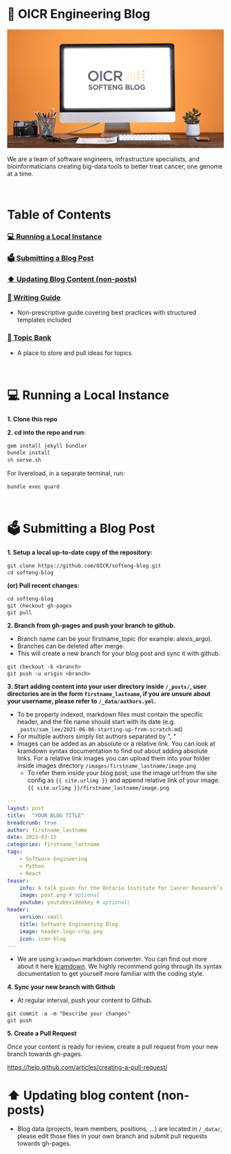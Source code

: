 # :newspaper: OICR Engineering Blog

<a href="https://softeng.oicr.on.ca/"><img src="OICRHero.jpg"></a>

We are a team of software engineers, infrastructure specialists, and bioinformaticians creating big-data tools to better treat cancer, one genome at a time.

<br />

# Table of Contents

### [:computer: Running a Local Instance](#computer-running-a-local-instance)

### [:ballot_box: Submitting a Blog Post](#ballot_box-submitting-a-blog-post)

### [:arrow_up: Updating Blog Content (non-posts)](#arrow_up-updating-blog-content-non-posts)

### [:memo: Writing Guide](writing_guide.md)
- Non-prescriptive guide covering best practices with structured templates included

### [:bank: Topic Bank](https://docs.google.com/spreadsheets/d/1DpQTHxzmoiRsZAbVWEqD_FN9pUhOC_0cVLudeGFhjbk/edit?usp=sharing)
- A place to store and pull ideas for topics

<br />

# :computer: Running a Local Instance

**1. Clone this repo**

**2. cd into the repo and run:**

```bash
gem install jekyll bundler
bundle install
sh serve.sh
```

For livereload, in a separate terminal, run:

```
bundle exec guard
```
<br />

# :ballot_box: Submitting a Blog Post

**1. Setup a local up-to-date copy of the repository:**
```
git clone https://github.com/OICR/softeng-blog.git
cd softeng-blog
```

**(or) Pull recent changes:**
```
cd softeng-blog
git checkout gh-pages
git pull
```

**2. Branch from gh-pages and push your branch to github.**

- Branch name can be your firstname_topic (for example: alexis_argo). 
- Branches can be deleted after merge.
- This will create a new branch for your blog post and sync it with github.

```
git checkout -b <branch>
git push -u origin <branch>
```


**3. Start adding content into your user directory inside `/_posts/`, user directories are in the form `firstname_lastname`, if you are unsure about your username, please refer to `/_data/authors.yml`.**

- To be properly indexed, markdown files must contain the specific header, and the file name should start with its date (e.g. `_posts/sam_lee/2021-06-06-starting-up-from-scratch.md`)
- For multiple authors simply list authors separated by ", "
- Images can be added as an absolute or a relative link. You can look at kramdown syntax documentation to find out about adding absolute links. For a relative link images you can upload them into your folder inside images directory `/images/firstname_lastname/image.png`
    -  To refer them inside your blog post, use the image url from the site config as `{{ site.urlimg }}` and append relative link of your image. `{{ site.urlimg }}/firstname_lastname/image.png`

```yml
---
layout: post
title:  "YOUR BLOG TITLE"
breadcrumb: true
author: firstname_lastname
date: 2023-03-15
categories: firstname_lastname
tags:
    - Software Engineering
    - Python
    - React
teaser:
    info: A talk given for the Ontario Institute for Cancer Research’s software engineering club on PGMLab (Probabilistic Graphical Model Lab) and developing web applications for Celery. Javascript web technologies such as React, Redux, Immutable.js, ECMAScript 6 (ES6) are discussed...
    image: post.png # optional
    youtube: youtubevideokey # optional\
header:
    version: small
    title: Software Engineering Blog
    image: header-logo-crop.png
    icon: icon-blog
---
```

- We are using `kramdown` markdown converter. You can find out more about it here [kramdown](http://kramdown.gettalong.org). We highly recommend going through its syntax documentation
to get yourself more familiar with the coding style.

**4. Sync your new branch with Github**

- At regular interval, push your content to Github.

```
git commit -a -m "Describe your changes"
git push
```

**5. Create a Pull Request**

Once your content is ready for review, create a pull request from your new branch towards gh-pages.

https://help.github.com/articles/creating-a-pull-request/

# :arrow_up: Updating blog content (non-posts)

- Blog data (projects, team members, positions, ...) are located in `/_data/`, please edit those files in your own branch and submit pull requests towards gh-pages.

<br />
